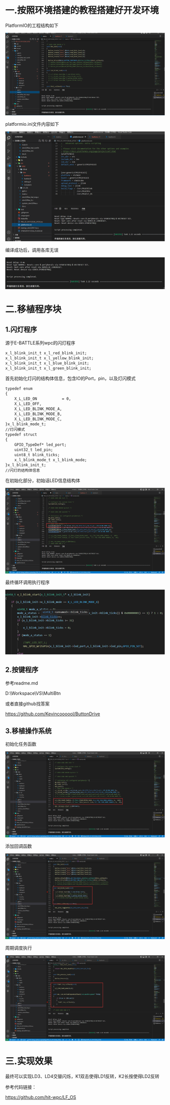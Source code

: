 # 一.按照环境搭建的教程搭建好开发环境

PlatformIO的工程结构如下

![截图](63b255284e36669911e630a2f680f98a.png)

platformio.ini文件内容如下

![截图](00d999da270c2e66a54070e02a2457b5.png)

编译成功后，调用各库无误

![截图](dfb0275e0cfd20a53cf1c1f69a46bb41.png)

# 二.移植程序块

## 1.闪灯程序

源于E-BATTLE系列wpc的闪灯程序

```c_cpp
x_l_blink_init_t x_l_red_blink_init;
x_l_blink_init_t x_l_yellow_blink_init;
x_l_blink_init_t x_l_blue_blink_init;
x_l_blink_init_t x_l_green_blink_init;
```

首先初始化灯闪的结构体信息，包含IO的Port，pin，以及灯闪模式

```c_cpp
typedef enum
{
	X_L_LED_ON           = 0,
	X_L_LED_OFF,
	X_L_LED_BLINK_MODE_A,
	X_L_LED_BLINK_MODE_B,
	X_L_LED_BLINK_MODE_C,
}x_l_blink_mode_t;
//灯闪模式
typedef struct
{
	GPIO_TypeDef* led_port;
	uint32_t led_pin;
	uint8_t blink_ticks;
	x_l_blink_mode_t x_l_blink_mode;	
}x_l_blink_init_t;
//闪灯的结构体信息
```

在初始化部分，初始话LED信息结构体

![截图](1bc7505960001f6c6b23600b0ea71761.png)

最终循环调用执行程序

![截图](45b2a039d914bc715de03b64f81fb3fe.png)

## 2.按键程序

参考readme.md

D:\Workspace\VS\MultiBtn

或者直接github找答案

https://github.com/Kevincoooool/ButtonDrive

## 3.移植操作系统

初始化任务函数

![截图](d6f04686115f801d30ee09905cca2866.png)

添加回调函数

![截图](aab5b445b625df43c071888c89737a4c.png)

周期调度执行

![截图](e758e6cff2051315e58a4aeafce33097.png)

# 三.实现效果

最终可以实现LD3、LD4交替闪烁，K1双击使得LD1反转，K2长按使得LD2反转

参考代码链接：

https://github.com/hit-wpc/LF_OS